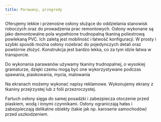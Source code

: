 ```yaml
---
title: Parawany, przegrody
---
```


Oferujemy lekkie i przenośne osłony służące do oddzielania stanowisk roboczych
oraz do prowadzenia prac remontowych. Osłony wykonane są jako demontowalne pola
wypełnione trudnopalną tkaniną poliestrową powlekaną PVC. Ich zaletą jest
mobilność i łatwość konfiguracji. W prosty i szybki sposób można osłony rozebrać
do pojedynczych detali oraz powtórnie złożyć. Konstrukcja jest bardzo lekka, co
za tym idzie łatwa w transporcie.

Do wykonania parawanów używamy tkaniny trudnopalnej, o wysokiej gramaturze,
dzięki czemu mogą być one wykorzystywane podczas spawania, piaskowania, mycia,
malowania

Na ekranach możemy wykonać napisy reklamowe. Wykonujemy ekrany z tkaniny
przejrzystej lub z folii przezroczystej.

Fartuch osłony sięga do samej posadzki i zabezpiecza otoczenie przed piaskiem,
wodą i innymi czynnikami. Osłony ograniczają hałas i zabezpieczają delikatne
obiekty (takie jak np. karoserie samochodów) przed uszkodzeniem.
